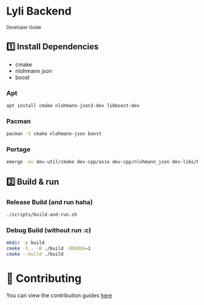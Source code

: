 # Lyli Backend
<sup>Developer Guide</sup>

## 1️⃣ Install Dependencies
- cmake
- nlohmann json
- boost

### Apt
```sh
apt install cmake nlohmann-json3-dev libboost-dev
```

### Pacman
```sh
pacman -S cmake nlohmann-json boost
```

### Portage
```sh
emerge -av dev-util/cmake dev-cpp/asio dev-cpp/nlohmann_json dev-libs/boost
```

## 2️⃣ Build & run

### Release Build (and run haha)
```sh
./scripts/build-and-run.sh
```
### Debug Build (without run :c)
```sh
mkdir -p build
cmake -S . -B ./build -DDEBUG=1
cmake --build ./build
```

# 🤝 Contributing
You can view the contribution guides [here](contributing.md)
